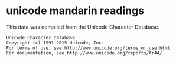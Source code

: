 # unicode mandarin readings

This data was compiled from the Unicode Character Database.

```
Unicode Character Database
Copyright (c) 1991-2015 Unicode, Inc.
For terms of use, see http://www.unicode.org/terms_of_use.html
For documentation, see http://www.unicode.org/reports/tr44/
```
